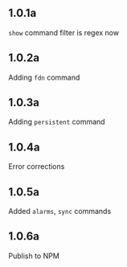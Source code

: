 ## 1.0.1a

`show` command filter is regex now

## 1.0.2a

Adding `fdn` command

## 1.0.3a

Adding `persistent` command

## 1.0.4a

Error corrections

## 1.0.5a

Added `alarms`, `sync` commands

## 1.0.6a

Publish to NPM
